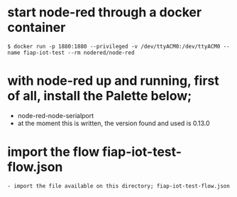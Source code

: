 # start node-red through a docker container
    $ docker run -p 1880:1880 --privileged -v /dev/ttyACM0:/dev/ttyACM0 --name fiap-iot-test --rm nodered/node-red

# with node-red up and running, first of all, install the Palette below;
  - node-red-node-serialport
  - at the moment this is written, the version found and used is 0.13.0

# import the flow fiap-iot-test-flow.json
    - import the file available on this directory; fiap-iot-test-flow.json
